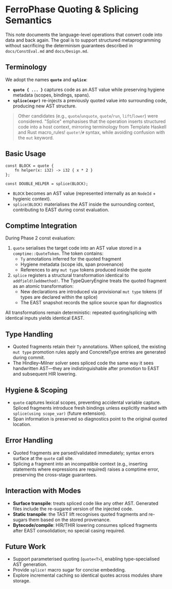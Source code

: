 # FerroPhase Quoting & Splicing Semantics

This note documents the language-level operations that convert code into data and back again. The goal is to support
structured metaprogramming without sacrificing the determinism guarantees described in `docs/ConstEval.md` and
`docs/Design.md`.

## Terminology

We adopt the names **`quote`** and **`splice`**:

- **`quote { ... }`** captures code as an AST value while preserving hygiene metadata (scopes, bindings, spans).
- **`splice(expr)`** re-injects a previously quoted value into surrounding code, producing new AST structure.

> Other candidates (e.g., `quote`/`unquote`, `quote`/`run`, `lift`/`lower`) were considered. "Splice" emphasises that the
> operation inserts structured code into a host context, mirroring terminology from Template Haskell and Rust macro_rules!
> `quote!`/`#` syntax, while avoiding confusion with the `mut` keyword.

## Basic Usage

```ferrophase
const BLOCK = quote {
    fn helper(x: i32) -> i32 { x * 2 }
};

const DOUBLE_HELPER = splice(BLOCK);
```

- `BLOCK` becomes an AST value (represented internally as an `NodeId` + hygienic context).
- `splice(BLOCK)` materialises the AST inside the surrounding context, contributing to EAST during const evaluation.

## Comptime Integration

During Phase 2 const evaluation:

1. `quote` serialises the target code into an AST value stored in a `comptime::QuoteToken`. The token contains:
   - `Ty` annotations inferred for the quoted fragment
   - Hygiene metadata (scope ids, span provenance)
   - References to any `mut type` tokens produced inside the quote
2. `splice` registers a structural transformation identical to `addfield!`/`addmethod!`. The TypeQueryEngine treats the
   quoted fragment as an atomic transformation:
   - New declarations are introduced via provisional `mut type` tokens (if types are declared within the splice)
   - The EAST snapshot records the splice source span for diagnostics

All transformations remain deterministic: repeated quoting/splicing with identical inputs yields identical EAST.

## Type Handling

- Quoted fragments retain their `Ty` annotations. When spliced, the existing `mut type` promotion rules apply and
  ConcreteType entries are generated during commit.
- The Hindley–Milner solver sees spliced code the same way it sees handwritten AST—they are indistinguishable after
  promotion to EAST and subsequent HIR lowering.

## Hygiene & Scoping

- `quote` captures lexical scopes, preventing accidental variable capture. Spliced fragments introduce fresh bindings
  unless explicitly marked with `splice(using scope_var)` (future extension).
- Span information is preserved so diagnostics point to the original quoted location.

## Error Handling

- Quoted fragments are parsed/validated immediately; syntax errors surface at the `quote` call site.
- Splicing a fragment into an incompatible context (e.g., inserting statements where expressions are required) raises a
  comptime error, preserving the cross-stage guarantees.

## Interaction with Modes

- **Surface transpile**: treats spliced code like any other AST. Generated files include the re-sugared version of the
  injected code.
- **Static transpile**: the TAST lift recognises quoted fragments and re-sugars them based on the stored provenance.
- **Bytecode/compile**: HIR/THIR lowering consumes spliced fragments after EAST consolidation; no special casing required.

## Future Work

- Support parameterised quoting (`quote<T>`), enabling type-specialised AST generation.
- Provide `splice!` macro sugar for concise embedding.
- Explore incremental caching so identical quotes across modules share storage.
